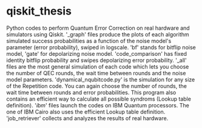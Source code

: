 # qiskit_thesis
Python codes to perform Quantum Error Correction on real hardware and simulators using Qiskit.
'_graph' files produce the plots of each algorithm simulated success probabilities as a function of the noise model's parameter (error probability), swiped in logscale.
'bf' stands for bitflip noise model, 'gate' for depolarizing noise model. 'code_comparison' has fixed identity bitflip probability and swipes depolarizing error probability.
'_all' files are the most general simulation of each code which lets you choose the number of QEC rounds, the wait time between rounds and the noise model parameters.
'dynamical_nqubitcode.py' is the simulation for any size of the Repetition code. You can again choose the number of rounds, the wait time between rounds and error probabilities. This program also contains an efficient
way to calculate all possible syndroms (Lookup table definition).
'_ibm_' files launch the codes on IBM Quantum processors. The one of IBM Cairo also uses the efficient Lookup table definition.
'job_retriever' collects and analyzes the results of real hardware. 

